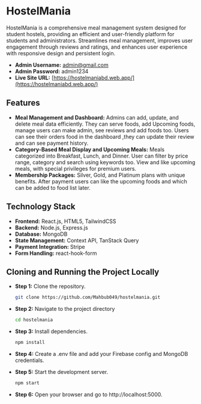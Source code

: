 # HostelMania

HostelMania is a comprehensive meal management system designed for student hostels, providing an efficient and user-friendly platform for students and administrators. Streamlines meal management, improves user engagement through reviews and ratings, and enhances user experience with responsive design and persistent login.

- **Admin Username:** admin@gmail.com
- **Admin Password:** admin1234
- **Live Site URL:** [https://hostelmaniabd.web.app/](https://hostelmaniabd.web.app/)


## Features
- **Meal Management and Dashboard:** Admins can add, update, and delete meal data efficiently. They can serve foods, add Upcoming foods, manage users can make admin, see reviews and add foods too. Users can see their orders food in the dashboard ,they can update their review and can see payment history.
- **Category-Based Meal Display and Upcoming Meals:** Meals categorized into Breakfast, Lunch, and Dinner. User can filter by price range, category and search using keywords too. View and like upcoming meals, with special privileges for premium users. 
- **Membership Packages:** Silver, Gold, and Platinum plans with unique benefits. After payment users can like the upcoming foods and which can be added to food list later.

## Technology Stack
- **Frontend:** React.js, HTML5, TailwindCSS
- **Backend:** Node.js, Express.js
- **Database:** MongoDB
- **State Management:** Context API, TanStack Query
- **Payment Integration:** Stripe
- **Form Handling:** react-hook-form

## Cloning and Running the Project Locally
- **Step 1:** Clone the repository.
  ```bash
  git clone https://github.com/Mahbub049/hostelmania.git
  ```
- **Step 2:** Navigate to the project directory
  ```bash
  cd hostelmania
  ```
- **Step 3:** Install dependencies.
  ```bash
  npm install
  ```
- **Step 4:** Create a .env file and add your Firebase config and MongoDB credentials.

- **Step 5:**  Start the development server.
  ```bash
  npm start
  ```
  
- **Step 6:** Open your browser and go to http://localhost:5000.
